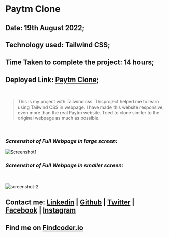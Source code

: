 # **Paytm Clone**

## **Date:** 19th August 2022;

## **Technology used:** Tailwind CSS;

## **Time Taken to complete the project:** 14 hours;

## **Deployed Link:** [Paytm Clone](https://paytm-clone-tailwind-subham.netlify.app/);
<br>

>This is my project with Tailwind css. Thisproject helped me to learn using Tailwind CSS in webpage.  I have made this website responsive, even more than the real Paytm website. Tried to clone similer to the original webpage as much as possible.

<br>

###  _**Screenshot of Full Webpage in large screen:**_

![Screenshot1](./image/full.png)
<br>

### _**Screenshot of Full Webpage in smaller screen:**_ 
<br>

![screenshot-2](./image/responsive.png)

## Contact me: [Linkedin](https://www.linkedin.com/in/subham-dutta-8670b8178/) | [Github](https://github.com/Sduttt) | [Twitter](https://twitter.com/Subhamd88404337) | [Facebook](https://www.facebook.com/profile.php?id=100073951804006) | [Instagram](https://www.instagram.com/its_subham_dutta/)

## Find me on [Findcoder.io](https://www.findcoder.io/u/sdutta)